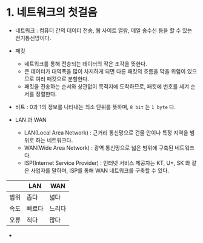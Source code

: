 # 1. 네트워크의 첫걸음
- 네트워크 : 컴퓨터 간의 데이터 전송, 웹 사이트 열람, 메일 송수신 등을 할 수 있는 전기통신망이다.

- 패킷
    - 네트워크를 통해 전송되는 데이터의 작은 조각을 뜻한다. 
    - 큰 데이터가 대역폭을 많이 차지하게 되면 다른 패킷의 흐름을 막을 위험이 있으므로 여러 패킷으로 분할한다.
    - 패킷을 전송하는 순서와 상관없이 목적지에 도착하므로, 패킷에 번호를 세겨 순서를 정렬한다.  

- 비트 : 0과 1의 정보를 나타내는 최소 단위를 뜻하며, `8 bit` 는 `1 byte` 다.

- LAN 과 WAN
    - LAN(Local Area Network) : 근거리 통신망으로 건물 안이나 특정 지역을 범위로 하는 네트워크다.
    - WAN(Wide Area Network) : 광역 통신망으로 넓은 범위에 구축된 네트워크다.
    - ISP(Internet Service Provider) : 인터넷 서비스 제공자는 KT, U+, SK 와 같은 사업자를 말하며, ISP를 통해 WAN 네트워크를 구축할 수 있다.

<p align="center">

||LAN|WAN|
|---|---|---|
|범위|좁다|넓다|
|속도|빠르다|느리다|
|오류|적다|많다|

</p>

- 